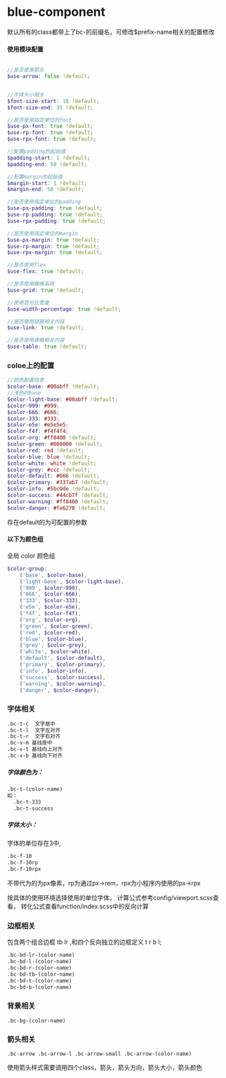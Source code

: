 # blue-component

默认所有的class都带上了bc-的前缀名，可修改$prefix-name相关的配置修改

#### 使用模块配置
```scss

//是否使用箭头
$use-arrow: false !default;


//字体大小相关
$font-size-start: 10 !default;
$font-size-end: 35 !default;

//是否使用指定单位的font
$use-px-font: true !default;
$use-rp-font: true !default;
$use-rpx-font: true !default;

//配置padding的起始值
$padding-start: 1 !default;
$padding-end: 50 !default;

//配置margin的起始值
$margin-start: 1 !default;
$margin-end: 50 !default;

//是否使用指定单位的padding
$use-px-padding: true !default;
$use-rp-padding: true !default;
$use-rpx-padding: true !default;

//是否使用指定单位的margin
$use-px-margin: true !default;
$use-rp-margin: true !default;
$use-rpx-margin: true !default;

//是否使用flex
$use-flex: true !default;

//是否使用栅格系统
$use-grid: true !default;

//使用百分比宽度
$use-width-percentage: true !default;

//是否使用链接相关内容
$use-link: true !default;

//是否使用表格相关内容
$use-table: true !default;

```


### coloe上的配置

```scss
//颜色配置信息
$color-base: #00abff !default;
//浅色的base
$color-light-base: #00abff !default;
$color-999: #999;
$color-666: #666;
$color-333: #333;
$color-e5e: #e5e5e5;
$color-f4f: #f4f4f4;
$color-org: #ff8400 !default;
$color-green: #008000 !default;
$color-red: red !default;
$color-blue: blue !default;
$color-white: white !default;
$color-grey: #ccc !default;
$color-default: #666 !default;
$color-primary: #337ab7 !default;
$color-info: #5bc0de !default;
$color-success: #44cb7f !default;
$color-warning: #ff8400 !default;
$color-danger: #fe6270 !default;
```

存在default的为可配置的参数

#### 以下为颜色组

全局 color 颜色组

```scss
$color-group:
	('base', $color-base),
	('light-base', $color-light-base),
	('999', $color-999),
	('666', $color-666),
	('333', $color-333),
	('e5e', $color-e5e),
	('f4f', $color-f4f),
	('org', $color-org),
	('green', $color-green),
	('red', $color-red),
	('blue', $color-blue),
	('grey', $color-grey),
	('white', $color-white),
	('default', $color-default),
	('primary', $color-primary),
	('info', $color-info),
	('success', $color-success),
	('warning', $color-warning),
	('danger', $color-danger);
```



### 字体相关

```html
.bc-t-c  文字居中
.bc-t-l  文字左对齐
.bc-t-r  文字右对齐
.bc-v-m 基线居中
.bc-v-t 基线向上对齐
.bc-v-b 基线向下对齐
```

##### 字体颜色为：

```html
.bc-t-(color-name)
如：
  .bc-t-333
  .bc-t-success
```


##### 字体大小：

字体的单位存在3中,

```html
.bc-f-10
.bc-f-10rp
.bc-f-10rpx
```

不带代为的为px像素，rp为通过px->rem，rpx为小程序内使用的px->rpx

按具体的使用环境选择使用的单位字体，
计算公式参考config/viewport.scss查看，
转化公式查看function/index.scss中的反向计算

### 边框相关

包含两个组合边框 tb lr ,和四个反向独立的边框定义 t r b l;

```html
.bc-bd-lr-(color-name)
.bc-bd-l-(color-name)
.bc-bd-r-(color-name)
.bc-bd-tb-(color-name)
.bc-bd-t-(color-name)
.bc-bd-b-(color-name)
```

### 背景相关

```
.bc-bg-(color-name)
```

### 箭头相关

```
.bc-arrow .bc-arrow-l .bc-arrow-small .bc-arrow-(color-name)
```

使用箭头样式需要调用四个class，箭头，箭头方向，箭头大小，箭头颜色






















